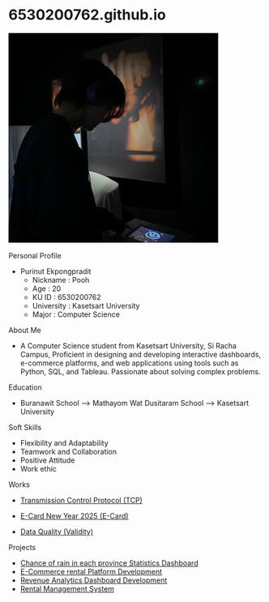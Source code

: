 # 6530200762.github.io

  ![profile](pic/profile.jpg)

Personal Profile
 - Purinut Ekpongpradit
   -  Nickname : Pooh
   -  Age : 20
   -  KU ID : 6530200762
   -  University : Kasetsart University
   -  Major : Computer Science

About Me
   - A Computer Science student from Kasetsart University, Si Racha Campus, Proficient in designing and developing interactive dashboards, e-commerce platforms, and web applications using tools such as Python, SQL, and Tableau. Passionate about solving complex problems.

Education
   - Buranawit School --> Mathayom Wat Dusitaram School --> Kasetsart University

Soft Skills
   - Flexibility and Adaptability
   - Teamwork and Collaboration
   - Positive Attitude
   - Work ethic

Works
   - [Transmission Control Protocol (TCP)](TCP)

   - [E-Card New Year 2025 (E-Card)](e-card.md)

   - [Data Quality (Validity)](validity.md)

Projects
   - [Chance of rain in each province Statistics Dashboard](https://public.tableau.com/app/profile/purinut.ekpongpradit/viz/TableauPublic_17337555752250/Homepage)
   - [E-Commerce rental Platform Development](https://www.figma.com/proto/NRoMOgLZe0FjwJajWnJpXr/FIgma-SA-Final?node-id=31-144&t=SeXAFoT3wauwr7Mb-1&starting-point-node-id=31%3A144)
   - [Revenue Analytics Dashboard Development](https://drive.google.com/drive/folders/1RywqoJUeuC6HdX0-fWFm7g5cNMzlM-HZ?usp=drive_link)
   - [Rental Management System](https://drive.google.com/drive/folders/1v1yTHHV9hs1tOh6nskXdUlAcnC9YaJVd?usp=sharing)

